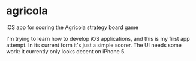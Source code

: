 agricola
========

iOS app for scoring the Agricola strategy board game

I'm trying to learn how to develop iOS applications, and this is my first app attempt. In its current form it's just a simple scorer. The UI needs some work: it currently only looks decent on iPhone 5.

